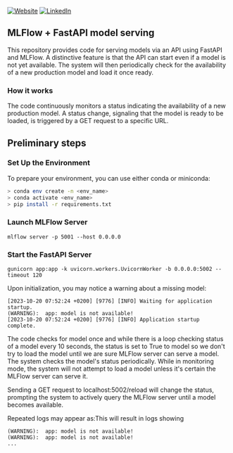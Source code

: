 [![Website][website-shield]][website-link]
[![LinkedIn][linkedin-shield]][linkedin-url]


## MLFlow + FastAPI model serving

This repository provides code for serving models via an API using FastAPI and MLFlow. 
A distinctive feature is that the API can start even if a model is not yet available. 
The system will then periodically check for the availability of a new production model and load it once ready.

### How it works
The code continuously monitors a status indicating the availability of a new production model. 
A status change, signaling that the model is ready to be loaded, is triggered by a GET request to a specific URL.

## Preliminary steps

### Set Up the Environment
To prepare your environment, you can use either conda or miniconda:

```bash
> conda env create -n <env_name>
> conda activate <env_name>
> pip install -r requirements.txt
```

### Launch MLFlow Server
`mlflow server -p 5001 --host 0.0.0.0`

### Start the FastAPI Server
`gunicorn app:app -k uvicorn.workers.UvicornWorker -b 0.0.0.0:5002 --timeout 120`

Upon initialization, you may notice a warning about a missing model:
```commandline
[2023-10-20 07:52:24 +0200] [9776] [INFO] Waiting for application startup.
(WARNING):  app: model is not available!
[2023-10-20 07:52:24 +0200] [9776] [INFO] Application startup complete.
```

The code checks for model once and while there is a loop checking status of a model every 10 seconds,
the status is set to True to model so we don't try to load the model until we are sure MLFlow server can serve a model.
The system checks the model's status periodically. While in monitoring mode, the system will not attempt to load a model unless it's certain the MLFlow server can serve it.

Sending a GET request to localhost:5002/reload will change the status, prompting the system to actively query the MLFlow server until a model becomes available.

Repeated logs may appear as:This will result in logs showing
```
(WARNING):  app: model is not available!
(WARNING):  app: model is not available!
...
```



<!-- MARKDOWN LINKS & IMAGES -->
<!-- https://www.markdownguide.org/basic-syntax/#reference-style-links -->
[linkedin-shield]: https://img.shields.io/badge/-LinkedIn-black.svg?style=for-the-badge&logo=linkedin&colorB=555
[linkedin-url]: https://linkedin.com/in/alibinkowska
[website-shield]: https://img.shields.io/badge/Website%20-%20Ali%20Binkowska%20-%2000CCFF?style=for-the-badge&color=00CCFF&link=https%3A%2F%2Falibinkowska.co
[website-link]: https://alibinkowska.co

